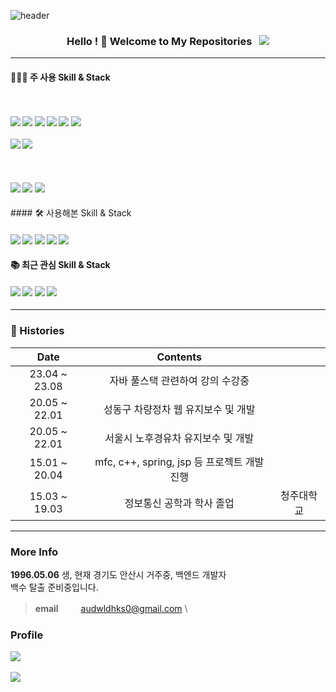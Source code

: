 ![header](https://capsule-render.vercel.app/api?type=waving&color=0:66d9e8,100:eebefa&height=350&section=header&text=yoonOcean's%20GitHub&animation=twinkling&fontSize=50&fontColor=ffffff&fontAlignY=41&desc=Web%20Front%20End%20Developer&rotate=0)

<h3 align="center">
Hello ! 👋 Welcome to My Repositories &nbsp; <img src="https://hits.seeyoufarm.com/api/count/incr/badge.svg?url=https%3A%2F%2Fgithub.com%2Fsteven-yn&count_bg=%2379C83D&title_bg=%23555555&icon=&icon_color=%23E7E7E7&title=hits&edge_flat=false"/>
</h3>

---

#### 👩🏻‍💻 주 사용 Skill & Stack

<h4>
<br><br>
<img src="https://img.shields.io/badge/react-61DAFB?style=for-the-badge&logo=react&logoColor=000"/>
<img src="https://img.shields.io/badge/github_action-2088FF?style=for-the-badge&logo=github_action&logoColor=fff"/>
<img src="https://img.shields.io/badge/java-007396?style=for-the-badge&logo=java&logoColor=white">
<img src="https://img.shields.io/badge/javascript-F7DF1E?style=for-the-badge&logo=javascript&logoColor=black">
<img src="https://img.shields.io/badge/spring-6DB33F?style=for-the-badge&logo=spring&logoColor=white">
<img src="https://img.shields.io/badge/springboot-6DB33F?style=for-the-badge&logo=springboot&logoColor=white">
<br><br>
<img src="https://img.shields.io/badge/oracle-F80000?style=for-the-badge&logo=oracle&logoColor=white">
<img src="https://img.shields.io/badge/mariaDB-003545?style=for-the-badge&logo=mariaDB&logoColor=white"><br><br>
<br><br>
<img src="https://img.shields.io/badge/github-181717?style=for-the-badge&logo=github&logoColor=white">
<img src="https://img.shields.io/badge/apache tomcat-F8DC75?style=for-the-badge&logo=apachetomcat&logoColor=white">
<img src="https://img.shields.io/badge/gradle-02303A?style=for-the-badge&logo=gradle&logoColor=white">

</h4>
#### 🛠 사용해본 Skill & Stack

<h4>
 <img src="https://img.shields.io/badge/redux-764ABC?style=for-the-badge&logo=redux&logoColor=fff"/>
  <img src="https://img.shields.io/badge/aws_ec2-FF9900?style=for-the-badge&logo=awsamplify&logoColor=fff"/>
  <img src="https://img.shields.io/badge/MongoDB-47A248?style=for-the-badge&logo=MongoDB&logoColor=fff"/>
  <img src="https://img.shields.io/badge/PostgreSQL-4169E1?style=for-the-badge&logo=PostgreSQL&logoColor=fff">
<img src="https://img.shields.io/badge/node.js-74b816?style=for-the-badge&logo=node.js&logoColor=fff"/>
</h4>
 
#### 📚 최근 관심 Skill & Stack

<h4>
<img src="https://img.shields.io/badge/Rust-000000?style=for-the-badge&logo=Rust&logoColor=fff" />
<img src="https://img.shields.io/badge/node.js-74b816?style=for-the-badge&logo=node.js&logoColor=fff"/>
<img src="https://img.shields.io/badge/NestJS-E0234E?style=for-the-badge&logo=NestJS&logoColor=fff"/>
<img src="https://img.shields.io/badge/express-000000?style=for-the-badge&logo=express&logoColor=fff"/> 
</h4>

---
### 🎥 Histories
<div align="center">
  
| Date | Contents | |
|:---:|:---:|:---:|
| 23.04 ~ 23.08 | 자바 풀스택 관련하여 강의 수강중
| 20.05 ~ 22.01 | 성동구 차량정차 웹 유지보수 및 개발
| 20.05 ~ 22.01 | 서울시 노후경유차 유지보수 및 개발
| 15.01 ~ 20.04 | mfc, c++, spring, jsp 등 프로젝트 개발진행 
| 15.03 ~ 19.03 | 정보통신 공학과 학사 졸업 | 청주대학교 |
  
</div>

---
### More Info 

**1996.05.06** 생, 현재 경기도 안산시 거주중, 백엔드 개발자 \
백수 탈출 준비중입니다.

> **email** 　　 audwldhks0@gmail.com \


<!-- [![Solved.ac Profile](http://mazassumnida.wtf/api/v2/generate_badge?boj=dus1009)](https://solved.ac/dus1009/) -->
<!--
[![Top Langs](https://github-readme-stats.vercel.app/api/top-langs/?username=ji0506&hide=jupyternotebook,java&layout=compact)](https://github.com/anuraghazra/github-readme-stats)
-->
### Profile
<img src="https://github-readme-stats.vercel.app/api/top-langs/?username=ji0506&layout=compact"><br><br>
<img src="https://github-readme-stats.vercel.app/api?username=ji0506&show_icons=true">

